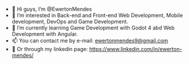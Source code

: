 - 👋 Hi guys, I’m @EwertonMendes
- 👀 I’m interested in Back-end and Front-end Web Development, Mobile development, DevOps and Game Development.
- 🌱 I’m currently learning Game Development with Godot 4 abd Web Development with Angular.
- 📫 You can contact me by e-mail: ewertonmendes9@gmail.com
- 🔗 Or through my linkedin page: https://www.linkedin.com/in/ewerton-mendes/

<!---
EwertonMendes/EwertonMendes is a ✨ special ✨ repository because its `README.md` (this file) appears on your GitHub profile.
You can click the Preview link to take a look at your changes.
--->
